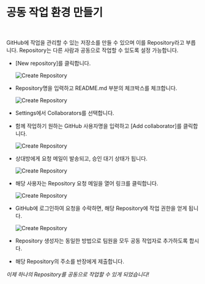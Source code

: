 # 공동 작업 환경 만들기 

​               

GitHub에 작업을 관리할 수 있는 저장소를 만들 수 있으며 이를 Repository라고 부릅니다. Repository는 다른 사람과 공동으로 작업할 수 있도록 설정 가능합니다.

- [New repository]를 클릭합니다.

  ![Create Repository](https://ssafy2018.github.io/public/images/02-01_New-Repository.png)

- Repository명을 입력하고 README.md 부분의 체크박스를 체크합니다.

  ![Create Repository](https://ssafy2018.github.io/public/images/02-02_Create-Repository.png)

- Settings에서 Collaborators를 선택합니다.

- 함께 작업하기 원하는 GitHub 사용자명을 입력하고 [Add collaborator]를 클릭합니다.

  ![Create Repository](https://ssafy2018.github.io/public/images/02-03_Add-Collaborator.png)

- 상대방에게 요청 메일이 발송되고, 승인 대기 상태가 됩니다.

  ![Create Repository](https://ssafy2018.github.io/public/images/02-04_Waiting-for-Accept.png)

- 해당 사용자는 Repository 요청 메일을 열어 링크를 클릭합니다.

  ![Create Repository](https://ssafy2018.github.io/public/images/02-05_Read-Email.png)

- GitHub에 로그인하여 요청을 수락하면, 해당 Repository에 작업 권한을 얻게 됩니다.

  ![Create Repository](https://ssafy2018.github.io/public/images/02-06_Accept-Invitation.png)

- Repository 생성자는 동일한 방법으로 팀원을 모두 공동 작업자로 추가하도록 합시다.

- 해당 Repository의 주소를 반장에게 제출합니다.

*이제 하나의 Repository를 공동으로 작업할 수 있게 되었습니다!*